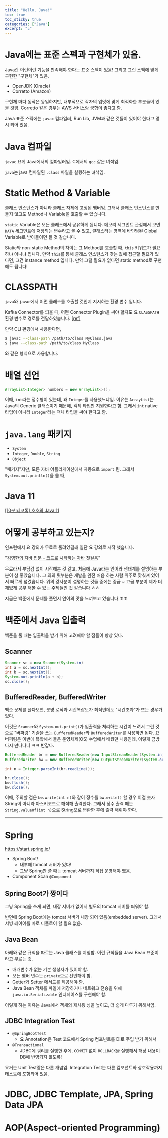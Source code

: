 ```yaml
---
title: "Hello, Java!"
toc: true
toc_sticky: true
categories: ["Java"]
excerpt: "☕️"
---
```


# Java에는 표준 스펙과 구현체가 있음.

Java란 이런이런 기능을 만족해야 한다는 표준 스펙이 있음! 그리고 그런 스펙에 맞게 구현한 "구현체"가 있음.

- OpenJDK (Oracle)
- Corretto (Amazon)

구현체 마다 동작은 동일하지만, 내부적으로 각자의 입맛에 맞게 최적화한 부분들이 있을 것임. Corretto 같은 경우는 AWS 서비스랑 궁합이 좋다고 함.

Java 표준 스펙에는 `javac` 컴파일러, Run Lib, JVM과 같은 것들이 있어야 한다고 명시 되어 있음.

# Java 컴파일

`javac` 요게 Java에서의 컴파일러임. C에서의 `gcc` 같은 녀석임.

`java`는 java 컨파일된 `.class` 파일을 실행하는 녀석임.

# Static Method & Variable

클래스 인스턴스가 아니라 클래스 자체에 고정된 멤버임. 그래서 클래스 인스턴스를 만들지 않고도 Method나 Variable을 호출할 수 있습니다.

`static` Variable은 모든 클래스에서 공유하게 됩니다. 메모리 세그먼트 관점에서 보면 `DATA` 세그먼트에 저장되는 변수라고 볼 수 있고, 클래스라는 영역에 바인딩된 Global Variable로 받아들이면 될 것 같습니다.

Static와 non-static Method의 차이는 그 Method를 호출할 때, `this` 키워드가 필요하냐 아니냐 입니다. 만약 `this`를 통해 클래스 인스턴스가 갖는 값에 접근할 필요가 있다면, 그건 instance method 입니다. 만약 그럴 필요가 없다면 static method로 구현해도 됩니다!

# CLASSPATH

`java`와 `javac`에서 어떤 클래스를 호출할 것인지 지시하는 환경 변수 입니다.

Kafka Connector를 띄울 때, 어떤 Connector Plugin을 써야 할지도 요 `CLASSPATH` 환경 변수로 경로를 전달하였습니다. [[ref]](/2024/12/17/kafka-connect-standalone-mode/)

만약 CLI 환경에서 사용한다면,

```bash
$ javac --class-path /path/to/class MyClass.java
$ java --class-path /path/to/class MyClass
```

와 같은 형식으로 사용합니다.


# 배열 선언

```java
ArrayList<Integer> numbers = new ArrayList<>();
```

이때, `int`라는 정수형이 있는데, 왜 `Integer`를 사용했느냐임. 이유는 `ArrayList`는 Java의 Generic 클래스이기 때문에, 객체 타입만 지원한다고 함. 그래서 `int` native 타입이 아니라 `Integer`라는 객체 타입을 써야 한다고 함.


# `java.lang` 패키지

- `System`
- `Integer`, `Double`, `String`
- `Object`

"패키지"지만, 모든 자바 어플리케이션에서 자동으로 `import` 됨. 그래서 `System.out.println()`을 쓸 때,


# Java 11

[[10분 테코톡] 호호의 Java 11](https://youtu.be/LcIyHlE2NlA?si=W9-4PvfezZYmLYZW)



# 어떻게 공부하고 있는지?

인프런에서 요 강의가 무료로 풀려있길래 일단 요 강의로 시작 했습니다.

"[김영한의 자바 입문 - 코드로 시작하는 자바 첫걸음](https://www.inflearn.com/course/%EA%B9%80%EC%98%81%ED%95%9C%EC%9D%98-%EC%9E%90%EB%B0%94-%EC%9E%85%EB%AC%B8)"

무료라서 부담감 없이 시작해본 것 같고, 처음에 Java라는 언어와 생태계를 설명하는 부분이 참 좋았습니다. 그 외의 뒷부분은 개발을 완전 처음 하는 사람 위주로 맞춰져 있어서 빠르게 넘겼습니다. 위의 강사분이 설명하는 것들 중에는 중급 ~ 고급 부분이 제가 더 재밌게 공부 해볼 수 있는 주제들인 것 같습니다 ㅎㅎ

지금은 백준에서 문제를 풀면서 언어의 맛을 느껴보고 있습니다 ㅎㅎ

# 백준에서 Java 입출력

백준을 풀 때는 입출력을 받기 위해 고려해야 할 점들이 항상 있다.

## Scanner

```java
Scanner sc = new Scanner(System.in)
int a = sc.nextInt();
int b = sc.nextInt();
System.out.println(a + b);
sc.close();
```

## BufferedReader, BufferedWriter

백준 문제를 풀다보면, 분명 로직과 시간복잡도가 최적인데도 "시간초과"가 뜨는 경우가 있다.

이것은 `Scanner`와 `System.out.print()`가 입출력을 처리하는 시간이 느려서 그런 것으로 "버퍼링" 기술을 쓰는 `BufferedReader`와 `BufferedWriter`를 사용하면 된다. 요 버퍼링은 이번에 복학해서 들은 운영체제(OS) 수업에서 배웠던 내용인데, 이렇게 금방 다시 만나다니 ㅋㅋ 반갑다.

```java
BufferedReader br = new BufferedReader(new InputStreamReader(System.in));
BufferedWriter bw = new BufferedWriter(new OutputStreamWriter(System.out));

int n = Integer.parseInt(br.readLine());

br.close();
bw.flush();
bw.close();
```

이때, 주의할 점은 `bw.write(int n)`와 같이 정수를 `bw.write()` 할 경우 이걸 숫자 String이 아니라 아스키코드로 해석해 출력한다. 그래서 정수 출력 때는 `String.valueOf(int n)`으로 String으로 변환한 후에 출력 해줘야 한다.

<hr/>

# Spring

https://start.spring.io/

- Spring Boot!
  - 내부에 tomcat 서버가 있다!
  - 그냥 Spring만 쓸 때는 tomcat 서버까지 직접 운영해야 했음.
- Component Scan `@Component`


## Spring Boot가 짱이다

그냥 Spring을 쓰게 되면, 내장 서버가 없어서 별도의 tomcat 서버를 띄워야 함.

반면에 Spring Boot에는 tomcat 서버가 내장 되어 있음(embedded server). 그래서 서빙 레이어를 따로 디플로이 할 필요 없음.

## Java Bean

아래와 같은 규칙을 따르는 Java 클래스를 지칭함. 이런 규칙들을 Java Bean 표준이라고 부르는 것.

- 매개변수가 없는 기본 생성자가 있어야 함.
- 모든 멤버 변수는 `private`으로 선언해야 함.
- Getter와 Setter 메서드를 제공해야 함.
- Java Bean 객체를 파일에 저장하거나 네트워크 전송을 위해 `java.io.Serializable` 인터페이스를 구현해야 함.

이렇게 하는 이유는 Java에서 객체의 재사용 성을 높이고, 더 쉽게 다루기 위해서임.

## JDBC Integration Test

- `@SpringBootTest`
  - 요 Annotation은 Test 코드에서 Spring 컴포넌트를 DI로 주입 받기 위해서
- `@Transactional`
  - JDBC에 쿼리를 실행한 후에, `COMMIT` 없이 `ROLLBACK`을 실행해서 해당 내용이 DB에 반영되지 않도록!

요거는 Unit Test랑은 다른 개념임. Integration Test는 다른 컴포넌트와 상호작용까지 테스트에 포함되어 있음.

# JDBC, JDBC Template, JPA, Spring Data JPA



# AOP(Aspect-oriented Programming)

